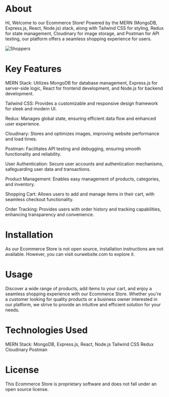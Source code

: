 # About

Hi, Welcome to our Ecommerce Store! Powered by the MERN (MongoDB, Express.js, React, Node.js) stack, along with Tailwind CSS for styling, Redux for state management, Cloudinary for image storage, and Postman for API testing, our platform offers a seamless shopping experience for users.

![Shoppers](https://github.com/pradyotsrivastava/shoppers-mern/assets/126956834/dfa9d4cd-ccdb-4204-a26f-a63937522690)

# Key Features

MERN Stack: Utilizes MongoDB for database management, Express.js for server-side logic, React for frontend development, and Node.js for backend development.

Tailwind CSS: Provides a customizable and responsive design framework for sleek and modern UI.

Redux: Manages global state, ensuring efficient data flow and enhanced user experience.

Cloudinary: Stores and optimizes images, improving website performance and load times.

Postman: Facilitates API testing and debugging, ensuring smooth functionality and reliability.

User Authentication: Secure user accounts and authentication mechanisms, safeguarding user data and transactions.

Product Management: Enables easy management of products, categories, and inventory.

Shopping Cart: Allows users to add and manage items in their cart, with seamless checkout functionality.

Order Tracking: Provides users with order history and tracking capabilities, enhancing transparency and convenience.

# Installation

As our Ecommerce Store is not open source, installation instructions are not available. However, you can visit ourwebsite.com to explore it.

# Usage

Discover a wide range of products, add items to your cart, and enjoy a seamless shopping experience with our Ecommerce Store. Whether you're a customer looking for quality products or a business owner interested in our platform, we strive to provide an intuitive and efficient solution for your needs.

# Technologies Used

MERN Stack: MongoDB, Express.js, React, Node.js
Tailwind CSS
Redux
Cloudinary
Postman

# License

This Ecommerce Store is proprietary software and does not fall under an open source license.
